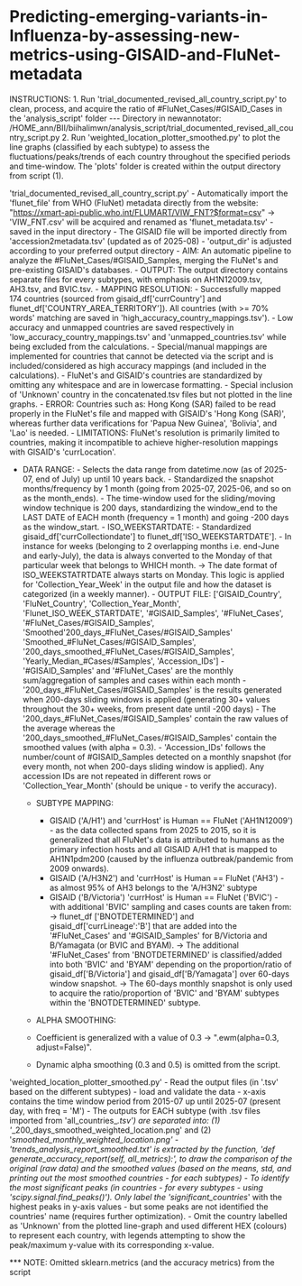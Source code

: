 # Predicting-emerging-variants-in-Influenza-by-assessing-new-metrics-using-GISAID-and-FluNet-metadata

INSTRUCTIONS:
    1. Run 'trial_documented_revised_all_country_script.py' to clean, process, and acquire the ratio of #FluNet_Cases/#GISAID_Cases in the 'analysis_script' folder
	--- Directory in newannotator: /HOME_ann/BII/biihalimwn/analysis_script/trial_documented_revised_all_country_script.py
    2. Run 'weighted_location_plotter_smoothed.py' to plot the line graphs (classified by each subtype) to assess the fluctuations/peaks/trends of each country throughout the specified periods and time-window. The 'plots' folder is created within the output directory from script (1).

'trial_documented_revised_all_country_script.py'
    - Automatically import the 'flunet_file' from WHO (FluNet) metadata directly from the website: "https://xmart-api-public.who.int/FLUMART/VIW_FNT?$format=csv"
        -> 'VIW_FNT.csv' will be acquired and renamed as 'flunet_metadata.tsv' - saved in the input directory
    - The GISAID file will be imported directly from 'accession2metadata.tsv' (updated as of 2025-08)
    - 'output_dir' is adjusted according to your preferred output directory
    - AIM: An automatic pipeline to analyze the #FluNet_Cases/#GISAID_Samples, merging the FluNet's and pre-existing GISAID's databases.
    - OUTPUT: The output directory contains separate files for every subtypes, with emphasis on AH1N12009.tsv, AH3.tsv, and BVIC.tsv.
    - MAPPING RESOLUTION: - Successfully mapped 174 countries (sourced from gisaid_df['currCountry'] and flunet_df['COUNTRY_AREA_TERRITORY']). All countries (with >= 70% words' matching are saved in 'high_accuracy_country_mappings.tsv').
                          - Low accuracy and unmapped countries are saved respectively in 'low_accuracy_country_mappings.tsv' and 'unmapped_countries.tsv' while being excluded from the calculations.
                          - Special/manual mappings are implemented for countries that cannot be detected via the script and is included/considered as high accuracy mappings (and included in the calculations).
                          - FluNet's and GISAID's countries are standardized by omitting any whitespace and are in lowercase formatting.
                          - Special inclusion of 'Unknown' country in the concatenated.tsv files but not plotted in the line graphs. 
                          - ERROR: Countries such as: Hong Kong (SAR) failed to be read properly in the FluNet's file and mapped with GISAID's 'Hong Kong (SAR)', whereas further data verifications for 'Papua New Guinea', 'Bolivia', and 'Lao' is needed.
                          - LIMITATIONS: FluNet's resolution is primarily limited to countries, making it incompatible to achieve higher-resolution mappings with GISAID's 'currLocation'.

- DATA RANGE:
        - Selects the data range from datetime.now (as of 2025-07, end of July) up until 10 years back. 
        - Standardized the snapshot months/frequency by 1 month (going from 2025-07, 2025-06, and so on as the month_ends).
        - The time-window used for the sliding/moving window technique is 200 days, standardizing the window_end to the LAST DATE of EACH month (frequency = 1 month) and going -200 days as the window_start.
        - ISO_WEEKSTARTDATE:
            - Standardized gisaid_df['currCollectiondate'] to flunet_df['ISO_WEEKSTARTDATE'].
            - In instance for weeks (belonging to 2 overlapping months i.e. end-June and early-July), the data is always converted to the Monday of that particular week that belongs to WHICH month.
                -> The date format of ISO_WEEKSTATRTDATE always starts on Monday. This logic is applied for 'Collection_Year_Week' in the output file and how the dataset is categorized (in a weekly manner).
                - OUTPUT FILE:
                    ['GISAID_Country', 'FluNet_Country', 'Collection_Year_Month', 'Flunet_ISO_WEEK_STARTDATE', '#GISAID_Samples', '#FluNet_Cases', '#FluNet_Cases/#GISAID_Samples', 'Smoothed'200_days_#FluNet_Cases/#GISAID_Samples' 'Smoothed_#FluNet_Cases/#GISAID_Samples', '200_days_smoothed_#FluNet_Cases/#GISAID_Samples', 'Yearly_Median_#Cases/#Samples', 'Accession_IDs'] 
                    - '#GISAID_Samples' and '#FluNet_Cases' are the monthly sum/aggregation of samples and cases within each month
                    - '200_days_#FluNet_Cases/#GISAID_Samples' is the results generated when 200-days sliding windows is applied (generating 30+ values throughout the 30+ weeks, from present date until -200 days)
                    - The '200_days_#FluNet_Cases/#GISAID_Samples' contain the raw values of the average whereas the '200_days_smoothed_#FluNet_Cases/#GISAID_Samples' contain the smoothed values (with alpha = 0.3). 
                    - 'Accession_IDs' follows the number/count of #GISAID_Samples detected on a monthly snapshot (for every month, not when 200-days sliding window is applied). Any accession IDs are not repeated in different rows or 'Collection_Year_Month' (should be unique - to verify the accuracy).

    - SUBTYPE MAPPING:
        - GISAID ('A/H1') and 'currHost' is Human == FluNet ('AH1N12009') - as the data collected spans from 2025 to 2015, so it is generalized that all FluNet's data is attributed to humans as the primary infection hosts and all GISAID A/H1 that is mapped to AH1N1pdm200 (caused by the influenza outbreak/pandemic from 2009 onwards).
        - GISAID ('A/H3N2') and 'currHost' is Human == FluNet ('AH3') - as almost 95% of AH3 belongs to the 'A/H3N2' subtype
        - GISAID ('B/Victoria') 'currHost' is Human == FluNet ('BVIC') - with additional 'BVIC' sampling and cases counts are taken from:
            -> flunet_df ['BNOTDETERMINED'] and gisaid_df['currLineage':'B'] that are added into the '#FluNet_Cases' and '#GISAID_Samples' for B/Victoria and B/Yamagata (or BVIC and BYAM). 
            -> The additional '#FluNet_Cases' from 'BNOTDETERMINED' is classified/added into both 'BVIC' and 'BYAM' depending on the proportion/ratio of gisaid_df['B/Victoria'] and gisaid_df['B/Yamagata'] over 60-days window snapshot.
            -> The 60-days monthly snapshot is only used to acquire the ratio/proportion of 'BVIC' and 'BYAM' subtypes within the 'BNOTDETERMINED' subtype.

    - ALPHA SMOOTHING:
	- Coefficient is generalized with a value of 0.3 -> ".ewm(alpha=0.3, adjust=False)".
	- Dynamic alpha smoothing (0.3 and 0.5) is omitted from the script.

'weighted_location_plotter_smoothed.py' 
    - Read the output files (in '.tsv' based on the different subtypes) - load and validate the data
    - x-axis contains the time window period from 2015-07 up until 2025-07 (present day, with freq = 'M')
    - The outputs for EACH subtype (with .tsv files imported from 'all_countries_*.tsv') are separated into: (1) '*_200_days_smoothed_weighted_location.png' and (2) '*_smoothed_monthly_weighted_location.png'
    - 'trends_analysis_report_smoothed.txt' is extracted by the function, 'def generate_accuracy_report(self, all_metrics):', to draw the comparison of the original (raw data) and the smoothed values (based on the means, std, and printing out the most smoothed countries - for each subtypes)
    - To identify the most significant peaks (in countries - for every subtypes - using 'scipy.signal.find_peaks()'). Only label the 'significant_countries_*' with the highest peaks in y-axis values - but some peaks are not identified the countries' name (requires further optimization).
    - Omit the country labelled as 'Unknown' from the plotted line-graph and used different HEX (colours) to represent each country, with legends attempting to show the peak/maximum y-value with its corresponding x-value. 

*** NOTE: Omitted sklearn.metrics (and the accuracy metrics) from the script
    
